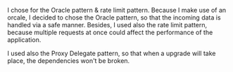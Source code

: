 I chose for the Oracle pattern & rate limit pattern.
Because I make use of an orcale, 
I decided to chose the Oracle pattern, 
so that the incoming data is handled via a safe manner.
Besides, I used also the rate limit pattern, because multiple 
requests at once could affect the performance of the application.

I used also the Proxy Delegate pattern, so that when a upgrade will take place, the dependencies won't be broken. 